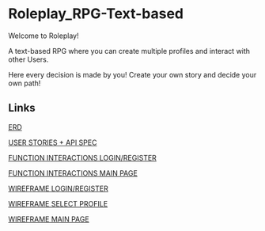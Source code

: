 # Roleplay_RPG-Text-based

Welcome to Roleplay! 

A text-based RPG where you can create multiple profiles and interact with other Users.

Here every decision is made by you! Create your own story and decide your own path!

## Links

[ERD](Links/ERD.png)

[USER STORIES + API SPEC](Links/USER_STORIES.md)

[FUNCTION INTERACTIONS LOGIN/REGISTER](Links/Function%20Interactions%20login%3Aregister.png)

[FUNCTION INTERACTIONS MAIN PAGE](Links/Function%20Interactions%20Main%20Page.png)

[WIREFRAME LOGIN/REGISTER](Links/WireFrame%20Login%3ARegister.png)

[WIREFRAME SELECT PROFILE](Links/WireFrame%20Profile%20Selection.png)

[WIREFRAME MAIN PAGE](Links/WireFrame%20Main%20Page.png)